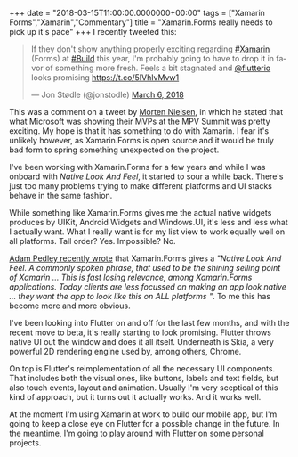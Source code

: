 +++
date = "2018-03-15T11:00:00.0000000+00:00"
tags = ["Xamarin Forms","Xamarin","Commentary"]
title = "Xamarin.Forms really needs to pick up it's pace"
+++
I recently tweeted this:

<blockquote
 class="twitter-tweet"><p lang="en" dir="ltr">If they 
don&#39;t show anything properly exciting regarding <a 
href="https://twitter.com/hashtag/Xamarin?src=hash&amp;ref_src=twsrc%5Etfw">#Xamarin</a>
 (Forms) at <a 
href="https://twitter.com/hashtag/Build?src=hash&amp;ref_src=twsrc%5Etfw">#Build</a>
 this year, I&#39;m probably going to have to drop it in favor of 
something more fresh. Feels a bit stagnated and <a 
href="https://twitter.com/flutterio?ref_src=twsrc%5Etfw">@flutterio</a>
 looks promising <a 
href="https://t.co/5IVhlvMvw1">https://t.co/5IVhlvMvw1</a></p>&mdash;
 Jon Stødle (@jonstodle) <a 
href="https://twitter.com/jonstodle/status/970950569669120000?ref_src=twsrc%5Etfw">March
 6, 2018</a></blockquote>
<script async src="https://platform.twitter.com/widgets.js" 
charset="utf-8"></script>

This was a comment on a tweet by [Morten Nielsen](https://mobile.twitter.com/dotMorten/status/970842655734226944), in which he stated that what Microsoft was showing their MVPs at the MPV Summit was pretty exciting. My hope is that it has something to do with Xamarin. I fear it's unlikely however, as Xamarin.Forms is open source and it would be truly bad form to spring something unexpected on the project.

I've been working with Xamarin.Forms for a few years and while I was onboard with *Native Look And Feel*, it started to sour a while back. There's just too many problems trying to make different platforms and UI stacks behave in the same fashion.

While something like Xamarin.Forms gives me the actual native widgets produces by UIKit, Android Widgets and Windows.UI, it's less and less what I actually want. What I really want is for my list view to work equally well on all platforms. Tall order? Yes. Impossible? No.

[Adam Pedley recently wrote](https://xamarinhelp.com/flutter-xamarins-next-big-competitor/) that Xamarin.Forms gives a *"Native Look And Feel. A commonly spoken phrase, that used to be the shining selling point of Xamarin … This is fast losing relevance, among Xamarin.Forms applications. Today clients are less focussed on making an app look native … they want the app to look like this on ALL platforms "*. To me this has become more and more obvious.

I've been looking into Flutter on and off for the last few months, and with the recent move to beta, it's really starting to look promising. Flutter throws native UI out the window and does it all itself. Underneath is Skia, a very powerful 2D rendering engine used by, among others, Chrome.

On top is Flutter's reimplementation of all the necessary UI components. That includes both the visual ones, like buttons, labels and text fields, but also touch events, layout and animation. Usually I'm very sceptical of this kind of approach, but it turns out it actually works. And it works well.

At the moment I'm using Xamarin at work to build our mobile app, but I'm going to keep a close eye on Flutter for a possible change in the future. In the meantime, I'm going to play around with Flutter on some personal projects.